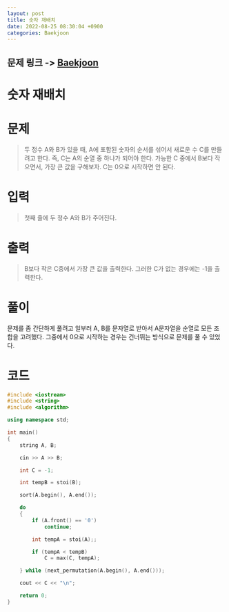 ```yaml
---
layout: post
title: 숫자 재배치
date: 2022-08-25 08:30:04 +0900
categories: Baekjoon
---
```


## 문제 링크 -> [Baekjoon](https://www.acmicpc.net/problem/16943)
# 숫자 재배치

# 문제
> 두 정수 A와 B가 있을 때, A에 포함된 숫자의 순서를 섞어서 새로운 수 C를 만들려고 한다. 즉, C는 A의 순열 중 하나가 되어야 한다. 
가능한 C 중에서 B보다 작으면서, 가장 큰 값을 구해보자. C는 0으로 시작하면 안 된다.

# 입력
> 첫째 줄에 두 정수 A와 B가 주어진다.

# 출력
> B보다 작은 C중에서 가장 큰 값을 출력한다. 그러한 C가 없는 경우에는 -1을 출력한다.

# 풀이
문제를 좀 간단하게 풀려고 일부러 A, B를 문자열로 받아서 A문자열을 순열로 모든 조합을 고려했다. 그중에서 0으로 시작하는 경우는 건너뛰는 방식으로 문제를 풀 수 있었다.

# 코드
```c++
#include <iostream>
#include <string>
#include <algorithm>

using namespace std;

int main()
{
	string A, B;

	cin >> A >> B;

	int C = -1;

	int tempB = stoi(B);

	sort(A.begin(), A.end());

	do
	{
		if (A.front() == '0')
			continue;

		int tempA = stoi(A);;

		if (tempA < tempB)
			C = max(C, tempA);

	} while (next_permutation(A.begin(), A.end()));

	cout << C << "\n";

	return 0;
}
```